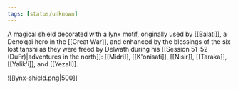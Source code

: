 ```yaml
---
tags: [status/unknown]
---
```


A magical shield decorated with a lynx motif, originally used by [[Balati]], a Deno’qai hero in the [[Great War]], and enhanced by the blessings of the six lost tanshi as they were freed by Delwath during his [[Session 51-52 (DuFr)|adventures in the north]]: [[Midri]], [[K'onisati]], [[Nisir]], [[Taraka]], [[Yalik'i]], and [[Yezali]].

![[lynx-shield.png|500]]